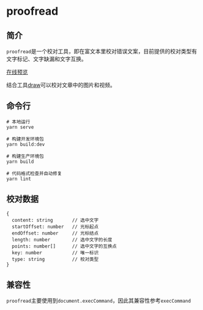 # proofread

## 简介
`proofread`是一个校对工具，即在富文本里校对错误文案，目前提供的校对类型有文字标记、文字缺漏和文字互换。

[在线预览](https://luobin01.github.io/proofread/examples/umd/)

结合工具[draw](https://github.com/luobin01/draw)可以校对文章中的图片和视频。

## 命令行
````
# 本地运行
yarn serve

# 构建开发环境包
yarn build:dev

# 构建生产环境包
yarn build

# 代码格式检查并自动修复
yarn lint
````

## 校对数据
````
{
  content: string       // 选中文字
  startOffset: number   // 光标起点
  endOffset: number     // 光标结点
  length: number        // 选中文字的长度
  points: number[]      // 选中文字的互换点
  key: number           // 唯一标识
  type: string          // 校对类型
}
````

## 兼容性

`proofread`主要使用到`document.execCommand`，因此其兼容性参考`execCommand`
